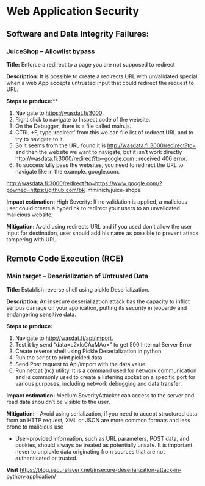 # Web Application Security
 
## Software and Data Integrity Failures:
### JuiceShop – Allowlist bypass
**Title:** Enforce a redirect to a page you are not supposed to redirect 

**Description:** It is possible to create a redirects URL with unvalidated special when a web App
accepts untrusted input that could redirect the request to URL.

**Steps to produce:****

1. Navigate to https://wasdat.fi/3000.
2. Right click to navigate to Inspect code of the website.
3. On the Debugger, there is a file called main.js.
4. CTRL +F, type ‘redirect’ from this we can file list of redirect URL and to try to navigate to it.
5. So it seems from the URL found it is http://wasdata.fi:3000/redirect?to= and then the
website we want to navigate, but it isn’t work directly
http://wasdata.fi:3000/redirect?to=google.com : received 406 error.
6. To successfully pass the websites, you need to redirect the URL to navigate like in the
example.
 google.com.

http://wasdata.fi:3000/redirect?to=https://www.google.com/?powned=https://github.com/bk
imminich/juice-shope


**Impact estimation:** High Severity: If no validation is applied, a malicious user could create a hyperlink
to redirect your users to an unvalidated malicious website.

**Mitigation:** Avoid using redirects URL and if you used don’t allow the user input for destination,
user should add his name as possible to prevent attack tampering with URL.


## Remote Code Execution (RCE)
### Main target – Deserialization of Untrusted Data
**Title:** Establish reverse shell using pickle Deserialization.

**Description:** An insecure deserialization attack has the capacity to inflict serious damage on your
application, putting its security in jeopardy and endangering sensitive data.

**Steps to produce:**
1. Navigate to http://wasdat.fi/api/import.
2. Test it by send “data=c2xlcCAxMAo=” to get 500 Internal Server Error
3. Create reverse shell using Pickle Deserialization in python.
4. Run the script to print pickled data.
5.  Send Post request to Api/import with the data value.
6.  Run netcat (nc) utility. It is a command used for network communication and
is commonly used to create a listening socket on a specific port for various purposes,
including network debugging and data transfer.

**Impact estimation:** Medium SeverityAttacker can access to the server and read data shouldn’t be visible
to the user.

**Mitigation:** - Avoid using serialization, if you need to accept structured data from an HTTP request,
XML or JSON are more common formats and less prone to malicious use
- User-provided information, such as URL parameters, POST data, and cookies, should
always be treated as potentially unsafe. It is important never to unpickle data
originating from sources that are not authenticated or trusted.

**Visit** https://blog.securelayer7.net/insecure-deserialization-attack-in-python-application/
   
